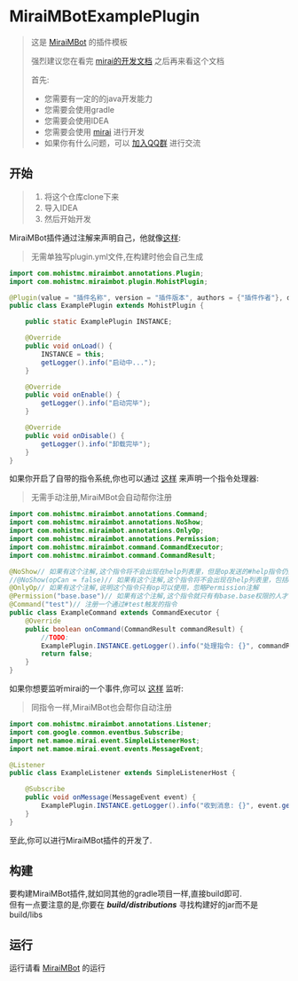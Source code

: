 # MiraiMBotExamplePlugin

> 这是 [MiraiMBot](https://github.com/Mohist-Community/MiraiMBot) 的插件模板
>
> 强烈建议您在看完 [mirai的开发文档](https://github.com/mamoe/mirai/blob/dev/docs/README.md) 之后再来看这个文档
>
> 首先:
> * 您需要有一定的的java开发能力
> * 您需要会使用gradle
> * 您需要会使用IDEA
> * 您需要会使用 [mirai](https://github.com/mamoe/mirai) 进行开发
> * 如果你有什么问题，可以 [加入QQ群](https://qm.qq.com/cgi-bin/qm/qr?k=ZXJuf2VSDk5tzZe5DkZXUcdkkawCDxqv&jump_from=webapi) 进行交流

## 开始
> 1. 将这个仓库clone下来
> 2. 导入IDEA
> 3. 然后开始开发

MiraiMBot插件通过注解来声明自己，他就像[这样](https://github.com/lliioollcn/MiraiMBotExamplePlugin/blob/main/src/main/java/com/mohistmc/example/ExamplePlugin.java): 
> 无需单独写plugin.yml文件,在构建时他会自己生成
```java
import com.mohistmc.miraimbot.annotations.Plugin;
import com.mohistmc.miraimbot.plugin.MohistPlugin;

@Plugin(value = "插件名称", version = "插件版本", authors = {"插件作者"}, description = "插件简介")
public class ExamplePlugin extends MohistPlugin {

    public static ExamplePlugin INSTANCE;

    @Override
    public void onLoad() {
        INSTANCE = this;
        getLogger().info("启动中...");
    }

    @Override
    public void onEnable() {
        getLogger().info("启动完毕");
    }

    @Override
    public void onDisable() {
        getLogger().info("卸载完毕");
    }
}
```
如果你开启了自带的指令系统,你也可以通过 [这样](https://github.com/lliioollcn/MiraiMBotExamplePlugin/blob/main/src/main/java/com/mohistmc/example/ExamplePlugin.java) 来声明一个指令处理器:
> 无需手动注册,MiraiMBot会自动帮你注册
```java
import com.mohistmc.miraimbot.annotations.Command;
import com.mohistmc.miraimbot.annotations.NoShow;
import com.mohistmc.miraimbot.annotations.OnlyOp;
import com.mohistmc.miraimbot.annotations.Permission;
import com.mohistmc.miraimbot.command.CommandExecutor;
import com.mohistmc.miraimbot.command.CommandResult;

@NoShow// 如果有这个注解,这个指令将不会出现在help列表里，但是op发送的#help指令仍然包含
//@NoShow(opCan = false)// 如果有这个注解,这个指令将不会出现在help列表里，包括op
@OnlyOp// 如果有这个注解,说明这个指令只有op可以使用，忽略Permission注解
@Permission("base.base")// 如果有这个注解,这个指令就只有有base.base权限的人才可以使用
@Command("test")// 注册一个通过#test触发的指令
public class ExampleCommand extends CommandExecutor {
    @Override
    public boolean onCommand(CommandResult commandResult) {
        //TODO: 
        ExamplePlugin.INSTANCE.getLogger().info("处理指令: {}", commandResult.getLabel());
        return false;
    }
}
```
如果你想要监听mirai的一个事件,你可以 [这样](https://github.com/lliioollcn/MiraiMBotExamplePlugin/blob/main/src/main/java/com/mohistmc/example/ExampleListener.java) 监听:
> 同指令一样,MiraiMBot也会帮你自动注册
```java
import com.mohistmc.miraimbot.annotations.Listener;
import com.google.common.eventbus.Subscribe;
import net.mamoe.mirai.event.SimpleListenerHost;
import net.mamoe.mirai.event.events.MessageEvent;

@Listener
public class ExampleListener extends SimpleListenerHost {

    @Subscribe
    public void onMessage(MessageEvent event) {
        ExamplePlugin.INSTANCE.getLogger().info("收到消息: {}", event.getMessage());
    }
}
```
至此,你可以进行MiraiMBot插件的开发了.

## 构建
要构建MiraiMBot插件,就如同其他的gradle项目一样,直接build即可.
<br>
但有一点要注意的是,你要在 ***build/distributions*** 寻找构建好的jar而不是 build/libs

## 运行
运行请看 [MiraiMBot](https://github.com/Mohist-Community/MiraiMBot) 的运行
